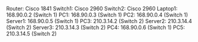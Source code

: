 Router: Cisco 1841
Switch1: Cisco 2960
Switch2: Cisco 2960
Laptop1: 168.90.0.2 (Switch 1)
PC1: 168.90.0.3 (Switch 1)
PC2: 168.90.0.4 (Switch 1)
Server1: 168.90.0.5 (Switch 1)
PC3: 210.3.14.2 (Switch 2)
Server2: 210.3.14.4 (Switch 2)
Server3: 210.3.14.3 (Switch 2)
PC4: 168.90.0.6 (Switch 1)
PC5: 210.3.14.5 (Switch 2)